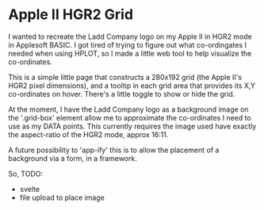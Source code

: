 # Apple II HGR2 Grid
I wanted to recreate the Ladd Company logo on my Apple II in HGR2 mode in Applesoft BASIC. I got tired of trying to figure out what co-ordingates I needed when using HPLOT, so I made a little web tool to help visualize the co-ordinates. 

This is a simple little page that constructs a 280x192 grid (the Apple II's HGR2 pixel dimensions), and a tooltip in each grid area that provides its X,Y co-ordinates on hover. There's a little toggle to show or hide the grid.  

At the moment, I have the Ladd Company logo as a background image on the '.grid-box' element allow me to approximate the co-ordinates I need to use as my DATA points. This currently requires the image used have exactly the aspect-ratio of the HGR2 mode, approx 16:11.

A future possibility to 'app-ify' this is to allow the placement of a background via a form, in a framework. 

So, TODO: 
- svelte
- file upload to place image